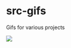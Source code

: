 # src-gifs
Gifs for various projects

<img src="https://github.com/em00k/src-gifs/blob/main/demo3.gif?raw=true">


